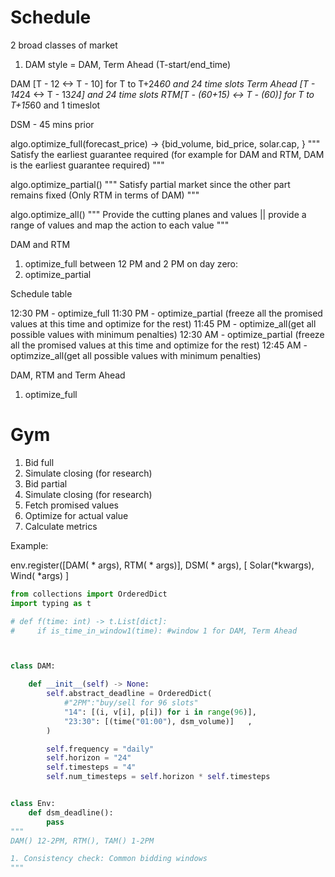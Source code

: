 # Schedule

2 broad classes of market

1. DAM style = DAM, Term Ahead (T-start/end_time)

DAM [T - 12 <-> T - 10] for T to T+24*60 and 24 time slots
Term Ahead [T - 14*24 <-> T -  13*24] and  24 time slots
RTM[T - (60+15) <-> T - (60)] for T to T+15*60 and 1 timeslot


DSM - 45 mins prior


algo.optimize_full(forecast_price) -> {bid_volume, bid_price, solar.cap, }
"""
Satisfy the earliest guarantee required (for example for DAM and RTM, DAM is the earliest guarantee required)
"""

algo.optimize_partial()
"""
Satisfy partial market since the other part remains fixed (Only RTM in terms of DAM)
"""

algo.optimize_all()
"""
Provide the cutting planes and values || provide a range of values and map the action to each value
"""


DAM and RTM

1. optimize_full  between 12 PM and 2 PM on day zero:
2. optimize_partial

Schedule table

12:30 PM - optimize_full
11:30 PM - optimize_partial (freeze all the promised values at this time and optimize for the rest)
11:45 PM - optimize_all(get all possible values with minimum penalties)
12:30 AM - optimize_partial (freeze all the promised values at this time and optimize for the rest)
12:45 AM - optimzize_all(get all possible values with minimum penalties)


DAM, RTM and Term Ahead

1. optimize_full

# Gym

1. Bid full
2. Simulate closing (for research)
3. Bid partial
4. Simulate closing (for research)
5. Fetch promised values
6. Optimize for actual value
7. Calculate metrics

Example:

env.register([DAM( * args), RTM( * args)], DSM( * args), [ Solar(*kwargs), Wind( *args) ]

```python
from collections import OrderedDict
import typing as t

# def f(time: int) -> t.List[dict]:
#     if is_time_in_window1(time): #window 1 for DAM, Term Ahead



class DAM:

    def __init__(self) -> None:
        self.abstract_deadline = OrderedDict(
            #"2PM":"buy/sell for 96 slots"
            "14": [(i, v[i], p[i]) for i in range(96)],
            "23:30": [(time("01:00"), dsm_volume)]   ,
        )

        self.frequency = "daily"
        self.horizon = "24"
        self.timesteps = "4"
        self.num_timesteps = self.horizon * self.timesteps


class Env:
    def dsm_deadline():
        pass
"""
DAM() 12-2PM, RTM(), TAM() 1-2PM

1. Consistency check: Common bidding windows
"""

```